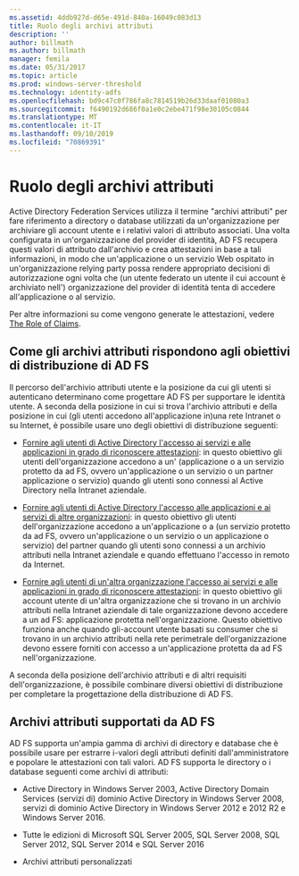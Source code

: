 ```yaml
---
ms.assetid: 4ddb927d-d65e-491d-840a-16049c083d13
title: Ruolo degli archivi attributi
description: ''
author: billmath
ms.author: billmath
manager: femila
ms.date: 05/31/2017
ms.topic: article
ms.prod: windows-server-threshold
ms.technology: identity-adfs
ms.openlocfilehash: bd9c47c0f786fa8c7814519b26d33daaf01080a3
ms.sourcegitcommit: f6490192d686f0a1e0c2ebe471f98e30105c0844
ms.translationtype: MT
ms.contentlocale: it-IT
ms.lasthandoff: 09/10/2019
ms.locfileid: "70869391"
---
```

# <a name="the-role-of-attribute-stores"></a>Ruolo degli archivi attributi
Active Directory Federation Services utilizza il termine "archivi attributi" per fare riferimento a directory o database utilizzati da un'organizzazione per archiviare gli account utente e i relativi valori di attributo associati. Una volta configurata in un'organizzazione del provider di identità, AD FS recupera questi valori di attributo dall'archivio e crea attestazioni in base a tali informazioni, in modo che un'applicazione o un servizio Web ospitato in un'organizzazione relying party possa rendere appropriato decisioni di autorizzazione ogni volta che \(un utente federato un utente il cui account è archiviato nell'\) organizzazione del provider di identità tenta di accedere all'applicazione o al servizio.  
  
Per altre informazioni su come vengono generate le attestazioni, vedere [The Role of Claims](The-Role-of-Claims.md).  
  
## <a name="how-attribute-stores-fit-in-with-your-ad-fs-deployment-goals"></a>Come gli archivi attributi rispondono agli obiettivi di distribuzione di AD FS  
Il percorso dell'archivio attributi utente e la posizione da cui gli utenti si autenticano determinano come progettare AD FS per supportare le identità utente. A seconda della posizione in cui si trova l'archivio attributi e della posizione in cui \(gli utenti accedono all'applicazione in\)una rete Intranet o su Internet, è possibile usare uno degli obiettivi di distribuzione seguenti:  
  
-   [Fornire agli utenti di Active Directory l'accesso ai servizi e alle applicazioni in grado di riconoscere attestazioni](https://technet.microsoft.com/library/dd807071.aspx): in questo obiettivo gli utenti dell'organizzazione accedono a un' \(applicazione o a un servizio protetto da ad FS, ovvero un'applicazione o un servizio o un partner applicazione o servizio\) quando gli utenti sono connessi al Active Directory nella Intranet aziendale.  
  
-   [Fornire agli utenti di Active Directory l'accesso alle applicazioni e ai servizi di altre organizzazioni](https://technet.microsoft.com/library/dd807123.aspx): in questo obiettivo gli utenti dell'organizzazione accedono a un'applicazione o a \(un servizio protetto da ad FS, ovvero un'applicazione o un servizio o un applicazione o servizio\) del partner quando gli utenti sono connessi a un archivio attributi nella Intranet aziendale e quando effettuano l'accesso in remoto da Internet.  
  
-   [Fornire agli utenti di un'altra organizzazione l'accesso ai servizi e alle applicazioni in grado di riconoscere attestazioni](https://technet.microsoft.com/library/dd807099.aspx): in questo obiettivo gli account utente di un'altra organizzazione che si trovano in un archivio attributi nella Intranet aziendale di tale organizzazione devono accedere a un ad FS: applicazione protetta nell'organizzazione. Questo obiettivo funziona anche quando gli\-account utente basati su consumer che si trovano in un archivio attributi nella rete perimetrale dell'organizzazione devono essere forniti con accesso a un'applicazione protetta da ad FS nell'organizzazione.  
  
A seconda della posizione dell'archivio attributi e di altri requisiti dell'organizzazione, è possibile combinare diversi obiettivi di distribuzione per completare la progettazione della distribuzione di AD FS.  
  
## <a name="attribute-stores-that-are-supported-by-ad-fs"></a>Archivi attributi supportati da AD FS  
AD FS supporta un'ampia gamma di archivi di directory e database che è possibile usare per estrarre i\-valori degli attributi definiti dall'amministratore e popolare le attestazioni con tali valori. AD FS supporta le directory o i database seguenti come archivi di attributi:  
  
-   Active Directory in Windows Server 2003, Active Directory Domain Services \(servizi di\) dominio Active Directory in Windows Server 2008, servizi di dominio Active Directory in Windows Server 2012 e 2012 R2 e Windows Server 2016. 
  
-   Tutte le edizioni di Microsoft SQL Server 2005, SQL Server 2008, SQL Server 2012, SQL Server 2014 e SQL Server 2016  
  
-   Archivi attributi personalizzati  
  

